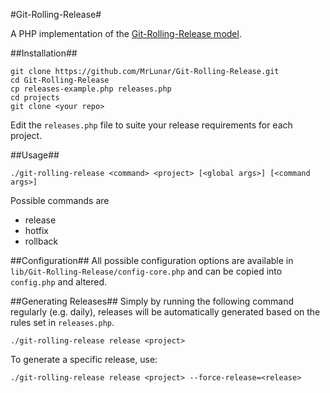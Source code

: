 #Git-Rolling-Release#

A PHP implementation of the [Git-Rolling-Release model](http://mrlunar.github.io/Git-Rolling-Release).

##Installation##
```shell
git clone https://github.com/MrLunar/Git-Rolling-Release.git
cd Git-Rolling-Release
cp releases-example.php releases.php
cd projects
git clone <your repo>
```
Edit the `releases.php` file to suite your release requirements for each project.

##Usage##
```shell
./git-rolling-release <command> <project> [<global args>] [<command args>]
```
Possible commands are
* release
* hotfix
* rollback

##Configuration##
All possible configuration options are available in `lib/Git-Rolling-Release/config-core.php` and can be copied into `config.php` and altered.

##Generating Releases##
Simply by running the following command regularly (e.g. daily), releases will be automatically generated based on the rules set in `releases.php`.

```shell
./git-rolling-release release <project>
```

To generate a specific release, use:

```shell
./git-rolling-release release <project> --force-release=<release>
```